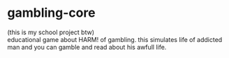 # gambling-core
(this is my school project btw) <br>
educational game about HARM! of gambling.
this simulates life of addicted man and you can gamble and read about his awfull life.

